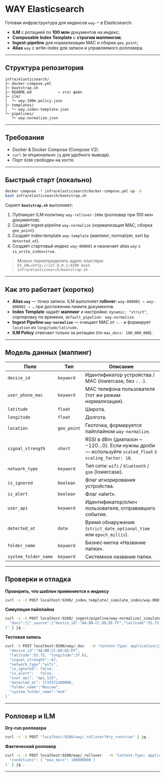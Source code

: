 # WAY Elasticsearch

Готовая инфраструктура для индексов `way-*` в Elasticsearch:
- **ILM** с ротацией по **100 млн** документов на индекс;
- **Composable Index Template** с **строгим маппингом**;
- **Ingest-pipeline** для нормализации MAC и сборки `geo_point`;
- **Alias** `way` с write-index для записи и управляемого ролловера.


---

## Структура репозитория

```
infra/elasticsearch/
├─ docker-compose.yml
├─ bootstrap.sh
├─ README.md            ← этот файл
├─ ilm/
│  └─ way-100m.policy.json
├─ templates/
│  └─ way.index-template.json
└─ pipelines/
   └─ way.normalize.json
```

---

## Требования

- Docker & Docker Compose (Compose V2).  
- `curl` (и опционально `jq` для удобного вывода).  
- Порт `9200` свободен на хосте.

---

## Быстрый старт (локально)

```bash
docker compose -f infra/elasticsearch/docker-compose.yml up -d
bash infra/elasticsearch/bootstrap.sh
```

Скрипт **`bootstrap.sh`** выполняет:
1. Публикует ILM‑политику `way-rollover-100m` (ролловер при 100 млн документов).
2. Создаёт ingest‑pipeline `way-normalize` (нормализация MAC, сборка `geo_point`).
3. Создаёт index‑template `way-template` (маппинг, normalizer, sort by `detected_at`).
4. Создаёт стартовый индекс `way-000001` и назначает alias `way` с `is_write_index=true`.

> Можно переопределить адрес кластера:  
> `ES_URL=http://127.0.0.1:9200 bash infra/elasticsearch/bootstrap.sh`

---

## Как это работает (коротко)

- **Alias `way`** — точка записи. ILM выполняет **rollover**: `way-000001 → way-000002 → …` при достижении лимита документов.
- **Index Template** задаёт **маппинг** и настройки: `dynamic: "strict"`, сортировку по времени, `default_pipeline: way-normalize`.
- **Ingest Pipeline `way-normalize`** — очищает MAC от `:.-` и формирует `location` из `longitude/latitude`.
- **ILM Policy** отвечает только за ротацию (по `max_docs: 100_000_000`).

---

## Модель данных (маппинг)

| Поле                  | Тип           | Описание                                                                 |
|-----------------------|---------------|--------------------------------------------------------------------------|
| `device_id`           | `keyword`     | Идентификатор устройства / MAC (lowercase, без `:.-`).                   |
| `user_phone_mac`      | `keyword`     | MAC телефона пользователя (тот же режим нормализации).                   |
| `latitude`            | `float`       | Широта.                                                                  |
| `longitude`           | `float`       | Долгота.                                                                 |
| `location`            | `geo_point`   | Геоточка, формируется пайплайном `way-normalize`.                         |
| `signal_strength`     | `short`       | RSSI в dBm (диапазон ~ −120…0). Если нужны дроби — используйте `scaled_float` с `scaling_factor: 10`. |
| `network_type`        | `keyword`     | Тип сети: `wifi` / `bluetooth` / `gsm` (lowercase).                      |
| `is_ignored`          | `boolean`     | Флаг игнорирования устройства.                                           |
| `is_alert`            | `boolean`     | Флаг «alert».                                                            |
| `user_api`            | `keyword`     | Идентификатор/ключ пользователя, отправившего событие.                   |
| `detected_at`         | `date`        | Время обнаружения (`strict_date_optional_time` или `epoch_millis`).      |
| `folder_name`         | `keyword`     | Бизнес‑метка «Название папки».                                           |
| `system_folder_name`  | `keyword`     | Системное название папки.                                                |

---

## Проверки и отладка

**Проверить, что шаблон применяется к индексу**
```bash
curl -s -X POST localhost:9200/_index_template/_simulate_index/way-000777 | jq .
```

**Симуляция пайплайна**
```bash
curl -s -X POST localhost:9200/_ingest/pipeline/way-normalize/_simulate   -H 'Content-Type: application/json' -d '{
  "docs":[{"_source":{"device_id":"AA:BB-CC.DD:EE-FF","latitude":55.75,"longitude":37.62}}]
}' | jq .
```

**Тестовая запись**
```bash
curl -X POST localhost:9200/way/_doc   -H 'Content-Type: application/json' -d '{
  "device_id":"AA:BB:CC:DD:EE:FF",
  "latitude":55.75, "longitude":37.62,
  "signal_strength":-67,
  "network_type":"wifi",
  "is_ignored": false,
  "is_alert":   false,
  "user_api": "api_123",
  "detected_at": 1737571200000,
  "folder_name":"Moscow",
  "system_folder_name":"msk"
}'
```

---

## Ролловер и ILM

**Dry‑run ролловера**
```bash
curl -s -X POST "localhost:9200/way/_rollover?dry_run=true" | jq .
```

**Фактический ролловер**
```bash
curl -s -X POST localhost:9200/way/_rollover   -H 'Content-Type: application/json' -d '{
  "conditions": { "max_docs": 100000000 }
}' | jq .
```

---
